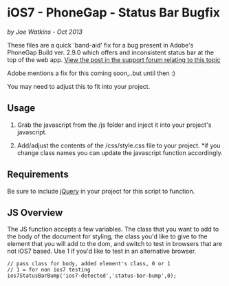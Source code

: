 # iOS7 - PhoneGap - Status Bar Bugfix

_by Joe Watkins - Oct 2013_

These files are a quick 'band-aid' fix for a bug present in Adobe's PhoneGap Build ver. 2.9.0 which offers and inconsistent status bar at the top of the web app. [View the post in the support forum relating to this topic]("http://community.phonegap.com/nitobi/topics/inconsistent_ios_7_status_bar_build_problem")

Adobe mentions a fix for this coming soon,..but until then :)

You may need to adjust this to fit into your project.

## Usage

1. Grab the javascript from the /js folder and inject it into your project's javascript. 

2. Add/adjust the contents of the /css/style.css file to your project. *if you change class names you can update the javascript function accordingly.

## Requirements
Be sure to include [jQuery]("http://jquery.com/") in your project for this script to function.

## JS Overview
The JS function accepts a few variables. The class that you want to add to the body of the document for styling, the class you'd like to give to the element that you will add to the dom, and switch to test in browsers that are not iOS7 based. Use 1 if you'd like to test in an alternative browser.

	// pass class for body, added element's class, 0 or 1
	// 1 = for non ios7 testing
	ios7StatusBarBump('ios7-detected','status-bar-bump',0);